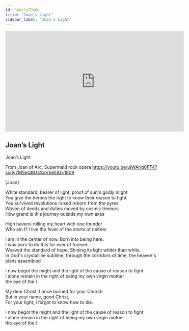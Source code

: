 ```yaml
---
id: R6oz7yTRVdU
title: "Joan’s Light"
sidebar_label: "Joan’s Light"
---
```


<div class="video-float-container">
  <iframe
    width="560"
    height="315"
    src="https://www.youtube.com/embed/R6oz7yTRVdU"
    title="YouTube video player"
    frameborder="0"
    allow="accelerometer; autoplay; clipboard-write; encrypted-media; gyroscope; picture-in-picture; web-share"
    referrerpolicy="strict-origin-when-cross-origin"
    allowfullscreen
  ></iframe>
</div>

## Joan’s Light

Joan’s Light

From Joan of Arc, Supermaid rock opera https://youtu.be/ujWAriq0FT4?si=Iy7MSeQBU4SdVb6E&t=1809

[Joan]

White standard, bearer of light, proof of sun's godly might   
You give the heroes the right to know their reason to fight   
You survived revolutions raised reborn from the pyres   
Woven of deeds and duties moved by cosmic tremors  
How grand is this journey outside my own axes

High havens rolling my heart with one thunder   
Who am I? I live the fever of the storm of neither 

I am in the center of now. Born into being here.   
I was born to do this for ever of forever.  
Weaved the standard of hope. Shining its light whiter than white.  
In God's crystalline sublime, through the corridors of time, the heaven's plans assembled

I now begot the might and the light of the cause of reason to fight   
I alone remain in the right of being my own virgin mother  
the eye of the I 

My dear Christ, I once burned for your Church  
But in your name, good Christ,   
For your light, I forgot to know how to die. 

I now begot the might and the light of the cause of reason to fight   
I alone remain in the right of being my own virgin mother  
the eye of the I
